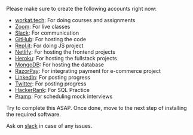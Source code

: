 Please make sure to create the following accounts right now:
- [workat.tech](http://workat.tech/login): For doing courses and assignments
- [Zoom](https://zoom.us/signup): For live classes
- [Slack](https://sdebootcamp.slack.com/): For communication
- [GitHub](https://github.com/join): For hosting the code
- [Repl.it](https://repl.it/login): For doing JS project
- [Netlify](https://app.netlify.com): For hosting the frontend projects
- [Heroku](https://id.heroku.com/login): For hosting the fullstack projects
- [MongoDB](https://account.mongodb.com/account/login): For hosting the database
- [RazorPay](https://rzp.io/i/XDT0nxvRUU): For integrating payment for e-commerce project
- [LinkedIn](https://www.linkedin.com/login): For posting progress
- [Twitter](https://twitter.com): For posting progress
- [HackerRank](https://www.hackerrank.com/auth/login): For SQL Practice
- [Pramp](https://www.pramp.com/#/sign-in): For scheduling mock interviews

Try to complete this ASAP. Once done, move to the next step of installing the required software.

Ask on [slack](https://app.slack.com/client/T01JTLKJH9N/C01J1CDL2S1) in case of any issues.

